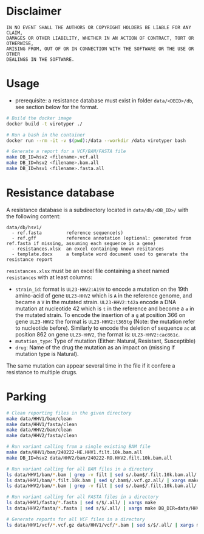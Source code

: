 

# Disclaimer

```
IN NO EVENT SHALL THE AUTHORS OR COPYRIGHT HOLDERS BE LIABLE FOR ANY CLAIM, 
DAMAGES OR OTHER LIABILITY, WHETHER IN AN ACTION OF CONTRACT, TORT OR OTHERWISE, 
ARISING FROM, OUT OF OR IN CONNECTION WITH THE SOFTWARE OR THE USE OR OTHER 
DEALINGS IN THE SOFTWARE.
```

# Usage

- prerequisite: a resistance database must exist in folder `data/<DBID>/db`, see section below for the format.


```bash
# Build the docker image
docker build -t virotyper ./

# Run a bash in the container
docker run --rm -it -v $(pwd):/data --workdir /data virotyper bash

# Generate a report for a VCF/BAM/FASTA file
make DB_ID=hsv2 <filename>.vcf.all
make DB_ID=hsv2 <filename>.bam.all
make DB_ID=hsv1 <filename>.fasta.all
```



# Resistance database

A resistance database is a subdirectory located in `data/db/<DB_ID>/` with the following content:
```
data/db/hsv1/
  - ref.fasta         reference sequence(s)
  - ref.gff           reference annotation (optional: generated from ref.fasta if missing, assuming each sequence is a gene)
  - resistances.xlsx  an excel containing known resitances   
  - template.docx     a template word document used to generate the resistance report
```


`resistances.xlsx` must be an excel file containing a sheet named `resistances` with at least columns:

 - `strain_id`: format is `UL23-HHV2:A19V` to encode a mutation on the 19th amino-acid of gene `UL23-HHV2` which is `A` in the reference genome, and became a `V` in the mutated strain. `UL23-HHV2:t42a` encode a DNA mutation at nucleotide 42 which is `t` in the reference and become a `a` in the mutated strain. To encode the insertion of a `g` at position 366 on gene `UL23-HHV2` the format is `UL23-HHV2:t365tg` (Note: the mutation refer to nucleotide before). Similarly to encode the deletion of sequence `ac` at position 862 on gene `UL23-HHV2`, the format is: `UL23-HHV2:cac861c`.
 - `mutation_type`: Type of mutation (Either: Natural, Resistant, Susceptible)
 - `drug`: Name of the drug the mutation as an impact on (missing if mutation type is Natural).
 
The same mutation can appear several time in the file if it confere a resistance to multiple drugs.





# Parking

```bash
# Clean reporting files in the given directory
make data/HHV1/bam/clean
make data/HHV1/fasta/clean
make data/HHV2/bam/clean
make data/HHV2/fasta/clean

# Run variant calling from a single existing BAM file
make data/HHV1/bam/240222-HE.HHV1.filt.10k.bam.all
make DB_ID=hsv2 data/HHV2/bam/240222-RO.HHV2.filt.10k.bam.all

# Run variant calling for all BAM files in a directory
ls data/HHV1/bam/*.bam | grep -v filt | sed s/.bam$/.filt.10k.bam.all/ | xargs make
ls data/HHV1/bam/*.filt.10k.bam | sed s/.bam$/.vcf.gz.all/ | xargs make
ls data/HHV2/bam/*.bam | grep -v filt | sed s/.bam$/.filt.10k.bam.all/ | xargs make DB_DIR=data/HHV2/db

# Run variant calling for all FASTA files in a directory
ls data/HHV1/fasta/*.fasta | sed s/$/.all/ | xargs make
ls data/HHV2/fasta/*.fasta | sed s/$/.all/ | xargs make DB_DIR=data/HHV2/db

# Generate reports for all VCF files in a directory
ls data/HHV1/vcf/*.vcf.gz data/HHV1/vcf/*.bam | sed s/$/.all/ | xargs make -kj6
```



